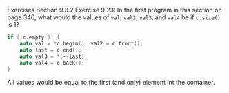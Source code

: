 Exercises Section 9.3.2
Exercise 9.23: In the first program in this section on page 346, what would
the values of `val`, `val2`, `val3`, and `val4` be if `c.size()` is 1?

```c++
if (!c.empty()) {
    auto val = *c.begin(), val2 = c.front();
    auto last = c.end();
    auto val3 = *(--last); 
    auto val4 = c.back();
}
```

All values would be equal to the first (and only) element int the container.